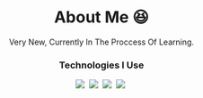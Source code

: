 <h1 align="center">About Me 😆</h1>

<p align="center">Very New,  Currently In The Proccess Of Learning.</p>

<h3 align="center">Technologies I Use</h3>

<p align="center">
<img src="https://img.shields.io/badge/swift-F54A2A?style=for-the-badge&logo=swift&logoColor=white"/></a>&nbsp 
<img src="https://img.shields.io/badge/c++-%2300599C.svg?style=for-the-badge&logo=c%2B%2B&logoColor=white"/></a>&nbsp
<img src="https://img.shields.io/badge/python-3670A0?style=for-the-badge&logo=python&logoColor=ffdd54"/></a>&nbsp
<img src="https://img.shields.io/badge/git-%23F05033.svg?style=for-the-badge&logo=git&logoColor=white"/></a>&nbsp
</p>
<!---
Such815/Such815 is a ✨ special ✨ repository because its `README.md` (this file) appears on your GitHub profile.
You can click the Preview link to take a look at your changes.
--->
